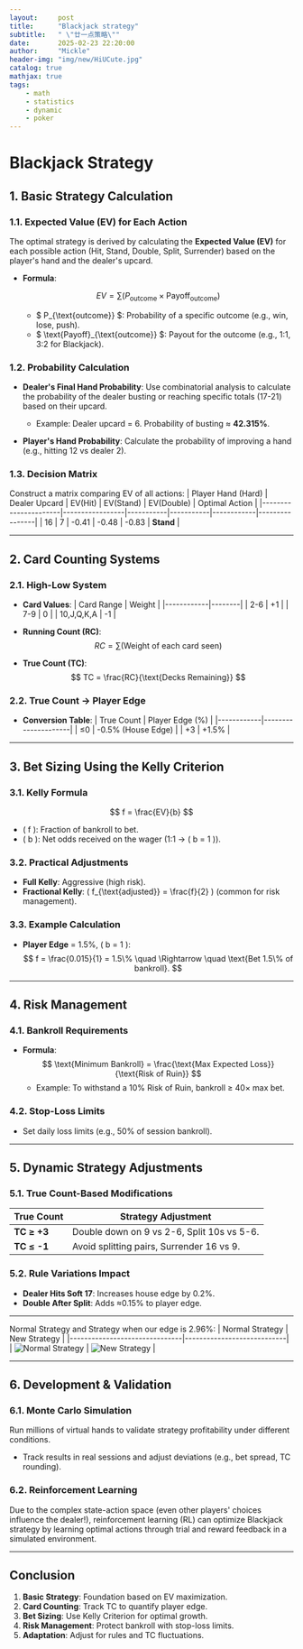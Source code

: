 ```yaml
---
layout:     post
title:      "Blackjack strategy"
subtitle:   " \"廿一点策略\""
date:       2025-02-23 22:20:00
author:     "Mickle"
header-img: "img/new/HiUCute.jpg"
catalog: true
mathjax: true
tags:
    - math
    - statistics
    - dynamic
    - poker
---
```


# Blackjack Strategy

## 1. Basic Strategy Calculation
### 1.1. Expected Value (EV) for Each Action
The optimal strategy is derived by calculating the **Expected Value (EV)** for each possible action (Hit, Stand, Double, Split, Surrender) based on the player's hand and the dealer's upcard.

- **Formula**:

  $$
  EV = \sum \left( P_{\text{outcome}} \times \text{Payoff}_{\text{outcome}} \right)
  $$
  - $ P_{\text{outcome}} $: Probability of a specific outcome (e.g., win, lose, push).
  - $ \text{Payoff}_{\text{outcome}} $: Payout for the outcome (e.g., 1:1, 3:2 for Blackjack).

### 1.2. Probability Calculation
- **Dealer's Final Hand Probability**:
  Use combinatorial analysis to calculate the probability of the dealer busting or reaching specific totals (17-21) based on their upcard.
  - Example: Dealer upcard = 6. Probability of busting ≈ **42.315%**.

- **Player's Hand Probability**:
  Calculate the probability of improving a hand (e.g., hitting 12 vs dealer 2).

### 1.3. Decision Matrix
Construct a matrix comparing EV of all actions:
| Player Hand (Hard)   | Dealer Upcard   | EV(Hit)   | EV(Stand) | EV(Double) | Optimal Action |
|----------------------|-----------------|-----------|-----------|------------|----------------|
| 16                   | 7               | -0.41     | -0.48     | -0.83      | **Stand**      |

---

## 2. Card Counting Systems
### 2.1. High-Low System
- **Card Values**:
  | Card Range | Weight |
  |------------|--------|
  | 2-6        | +1     |
  | 7-9        | 0      |
  | 10,J,Q,K,A | -1     |

- **Running Count (RC)**:
  $$
  RC = \sum (\text{Weight of each card seen})
  $$

- **True Count (TC)**:
  $$
  TC = \frac{RC}{\text{Decks Remaining}}
  $$

### 2.2. True Count → Player Edge
- **Conversion Table**:
  | True Count | Player Edge (%)     |
  |------------|---------------------|
  | ≤0         | -0.5% (House Edge)  |
  | +3         | +1.5%               |

---

## 3. Bet Sizing Using the Kelly Criterion
### 3.1. Kelly Formula
$$
f = \frac{EV}{b}
$$
- \( f \): Fraction of bankroll to bet.
- \( b \): Net odds received on the wager (1:1 → \( b = 1 \)).

### 3.2. Practical Adjustments
- **Full Kelly**: Aggressive (high risk).
- **Fractional Kelly**: \( f_{\text{adjusted}} = \frac{f}{2} \) (common for risk management).

### 3.3. Example Calculation
- **Player Edge** = 1.5%, \( b = 1 \):
  $$
  f = \frac{0.015}{1} = 1.5\% \quad \Rightarrow \quad \text{Bet 1.5\% of bankroll}.
  $$

---

## 4. Risk Management
### 4.1. Bankroll Requirements
- **Formula**:
  $$
  \text{Minimum Bankroll} = \frac{\text{Max Expected Loss}}{\text{Risk of Ruin}}
  $$
  - Example: To withstand a 10% Risk of Ruin, bankroll ≥ 40× max bet.

### 4.2. Stop-Loss Limits
- Set daily loss limits (e.g., 50% of session bankroll).

---

## 5. Dynamic Strategy Adjustments
### 5.1. True Count-Based Modifications
| True Count         | Strategy Adjustment                     |
|--------------------|-----------------------------------------|
| **TC ≥ +3**        | Double down on 9 vs 2-6, Split 10s vs 5-6. |
| **TC ≤ -1**        | Avoid splitting pairs, Surrender 16 vs 9. |

### 5.2. Rule Variations Impact
- **Dealer Hits Soft 17**: Increases house edge by 0.2%.
- **Double After Split**: Adds ≈0.15% to player edge.

---

Normal Strategy and Strategy when our edge is 2.96%:
| Normal Strategy               | New Strategy               |
|-------------------------------|----------------------------|
| ![Normal Strategy](/img/in-post-new/BJ_strategy1.jpg) | ![New Strategy](/img/in-post-new/BJ_strategy2.jpg) |

---

## 6. Development & Validation
### 6.1. Monte Carlo Simulation
Run millions of virtual hands to validate strategy profitability under different conditions.

- Track results in real sessions and adjust deviations (e.g., bet spread, TC rounding).

### 6.2. Reinforcement Learning
Due to the complex state-action space (even other players' choices influence the dealer!), reinforcement learning (RL) can optimize Blackjack strategy by learning optimal actions through trial and reward feedback in a simulated environment.

---

## Conclusion
1. **Basic Strategy**: Foundation based on EV maximization.
2. **Card Counting**: Track TC to quantify player edge.
3. **Bet Sizing**: Use Kelly Criterion for optimal growth.
4. **Risk Management**: Protect bankroll with stop-loss limits.
5. **Adaptation**: Adjust for rules and TC fluctuations.

